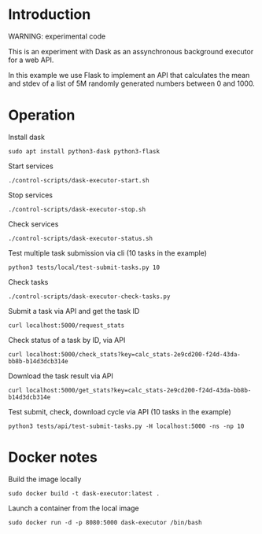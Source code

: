 # Introduction

WARNING: experimental code

This is an experiment with Dask as an assynchronous background executor for a web API.

In this example we use Flask to implement an API that calculates the mean and stdev of a list of 5M randomly generated numbers between 0 and 1000.

# Operation

Install dask
```
sudo apt install python3-dask python3-flask
```

Start services
```
./control-scripts/dask-executor-start.sh
```

Stop services

```
./control-scripts/dask-executor-stop.sh
```

Check services
```
./control-scripts/dask-executor-status.sh
```

Test multiple task submission via cli (10 tasks in the example)
```
python3 tests/local/test-submit-tasks.py 10
```

Check tasks
```
./control-scripts/dask-executor-check-tasks.py
```

Submit a task via API and get the task ID
```
curl localhost:5000/request_stats
```

Check status of a task by ID, via API
```
curl localhost:5000/check_stats?key=calc_stats-2e9cd200-f24d-43da-bb8b-b14d3dcb314e
```

Download the task result via API
```
curl localhost:5000/get_stats?key=calc_stats-2e9cd200-f24d-43da-bb8b-b14d3dcb314e
```

Test submit, check, download cycle via API (10 tasks in the example)
```
python3 tests/api/test-submit-tasks.py -H localhost:5000 -ns -np 10
```

# Docker notes

Build the image locally
```
sudo docker build -t dask-executor:latest .
```

Launch a container from the local image
```
sudo docker run -d -p 8080:5000 dask-executor /bin/bash
```

